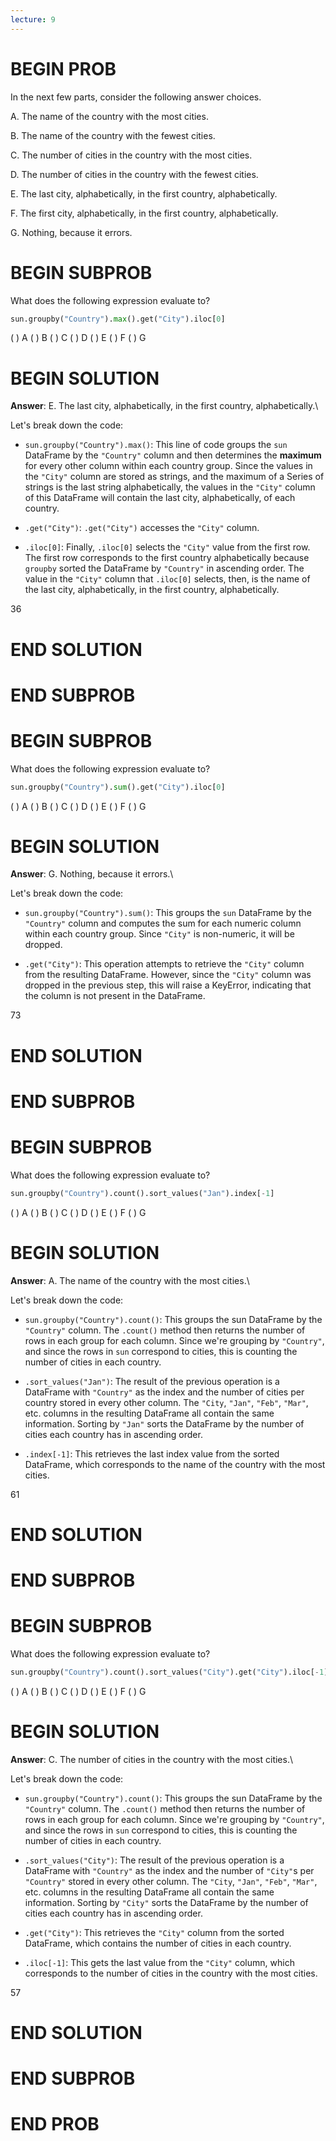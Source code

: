 ```yaml
---
lecture: 9
---
```


# BEGIN PROB

In the next few parts, consider the following answer choices.

A.  The name of the country with the most cities.

B.  The name of the country with the fewest cities.

C.  The number of cities in the country with the most cities.

D.  The number of cities in the country with the fewest cities.

E.  The last city, alphabetically, in the first country, alphabetically.

F.  The first city, alphabetically, in the first country, alphabetically.

G.  Nothing, because it errors.

# BEGIN SUBPROB

What does the following expression evaluate to?

```py
sun.groupby("Country").max().get("City").iloc[0]
```

( ) A 
( ) B 
( ) C 
( ) D 
( ) E 
( ) F 
( ) G

# BEGIN SOLUTION

**Answer**: E. The last city, alphabetically, in the first country, alphabetically.\

Let's break down the code:

- `sun.groupby("Country").max()`: This line of code groups the `sun` DataFrame by the `"Country"` column and then determines the **maximum** for every other column within each country group. Since the values in the `"City"` column are stored as strings, and the maximum of a Series of strings is the last string alphabetically, the values in the `"City"` column of this DataFrame will contain the last city, alphabetically, of each country.

- `.get("City")`: `.get("City")` accesses the `"City"` column. 

- `.iloc[0]`: Finally, `.iloc[0]` selects the `"City"` value from the first row. The first row corresponds to the first country alphabetically because `groupby` sorted the DataFrame by `"Country"` in ascending order. The value in the `"City"` column that `.iloc[0]` selects, then, is the name of the last city, alphabetically, in the first country, alphabetically. 

<average>36</average>

# END SOLUTION

# END SUBPROB


# BEGIN SUBPROB

What does the following expression evaluate to?

```py
sun.groupby("Country").sum().get("City").iloc[0]
```

( ) A 
( ) B 
( ) C 
( ) D 
( ) E 
( ) F 
( ) G

# BEGIN SOLUTION

**Answer**: G. Nothing, because it errors.\

Let's break down the code:

- `sun.groupby("Country").sum()`: This groups the `sun` DataFrame by the `"Country"` column and computes the sum for each numeric column within each country group. Since `"City"` is non-numeric, it will be dropped.

- `.get("City")`: This operation attempts to retrieve the `"City"` column from the resulting DataFrame. However, since the `"City"` column was dropped in the previous step, this will raise a KeyError, indicating that the column is not present in the DataFrame.

<average>73</average>

# END SOLUTION

# END SUBPROB


# BEGIN SUBPROB

What does the following expression evaluate to?

```py
sun.groupby("Country").count().sort_values("Jan").index[-1]
```

( ) A 
( ) B 
( ) C 
( ) D 
( ) E 
( ) F 
( ) G

# BEGIN SOLUTION

**Answer**: A. The name of the country with the most cities.\

Let's break down the code:

- `sun.groupby("Country").count()`: This groups the sun DataFrame by the `"Country"` column. The `.count()` method then returns the number of rows in each group for each column. Since we're grouping by `"Country"`, and since the rows in `sun` correspond to cities, this is counting the number of cities in each country.

- `.sort_values("Jan")`: The result of the previous operation is a DataFrame with `"Country"` as the index and the number of cities per country stored in every other column. The `"City`, `"Jan"`, `"Feb"`, `"Mar"`, etc. columns in the resulting DataFrame all contain the same information. Sorting by `"Jan"` sorts the DataFrame by the number of cities each country has in ascending order.

- `.index[-1]`: This retrieves the last index value from the sorted DataFrame, which corresponds to the name of the country with the most cities.

<average>61</average>

# END SOLUTION

# END SUBPROB

# BEGIN SUBPROB

What does the following expression evaluate to?

```py
sun.groupby("Country").count().sort_values("City").get("City").iloc[-1]
```

( ) A 
( ) B 
( ) C 
( ) D 
( ) E 
( ) F 
( ) G

# BEGIN SOLUTION

**Answer**: C. The number of cities in the country with the most cities.\

Let's break down the code:

- `sun.groupby("Country").count()`: This groups the sun DataFrame by the `"Country"` column. The `.count()` method then returns the number of rows in each group for each column. Since we're grouping by `"Country"`, and since the rows in `sun` correspond to cities, this is counting the number of cities in each country.

- `.sort_values("City")`: The result of the previous operation is a DataFrame with `"Country"` as the index and the number of `"City"`s per `"Country"` stored in every other column. The `"City`, `"Jan"`, `"Feb"`, `"Mar"`, etc. columns in the resulting DataFrame all contain the same information. Sorting by `"City"` sorts the DataFrame by the number of cities each country has in ascending order.

- `.get("City")`: This retrieves the `"City"` column from the sorted DataFrame, which contains the number of cities in each country.

- `.iloc[-1]`: This gets the last value from the `"City"` column, which corresponds to the number of cities in the country with the most cities.

<average>57</average>

# END SOLUTION

# END SUBPROB

# END PROB